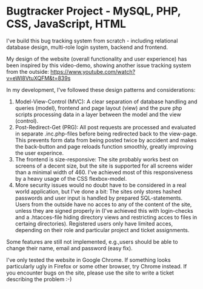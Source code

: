 # Bugtracker Project - MySQL, PHP, CSS, JavaScript, HTML

I've build this bug tracking system from scratch - including relational database design, multi-role login system, backend and frontend.

My design of the website (overall functionality and user experience) has been inspired by this video-demo, showing another issue tracking system from the outside: https://www.youtube.com/watch?v=eWl8VtuXQFM&t=839s

In my development, I've followed these design patterns and considerations:

1. Model-View-Control (MVC): A clear separation of database handling and queries (model), frontend and page layout (view) and the pure php scripts processing data in a layer between the model and the view (control).
2. Post-Redirect-Get (PRG): All post requests are processed and evaluated in separate .inc.php-files before being redirected back to the view-page. This prevents form data from being posted twice by accident and makes the back-button and page reloads function smoothly, greatly improving the user experince.
3. The frontend is size-responsive: The site probably works best on screens of a decent size, but the site is supported for all screens wider than a minimal width of 460. I've achieved most of this responsiveness by a heavy usage of the CSS flexbox-model.
4. More security issues would no doubt have to be considered in a real world application, but I've done a bit: The sites only stores hashed passwords and user input is handled by prepared SQL-statements. Users from the outside have no acces to any of the content of the site, unless they are signed properly in (I've achieved this with login-checks and a .htacces-file hiding directory views and restricting acces to files in certaing directories). Registered users only have limited acces, depending on their role and particular project and ticket assignments.

Some features are still not implemented, e.g.,users should be able to change their name, email and password (easy fix).

I've only tested the website in Google Chrome. If something looks particularly ugly in Firefox or some other browser, try Chrome instead. If you encounter bugs on the site, please use the site to write a ticket describing the problem :-)
